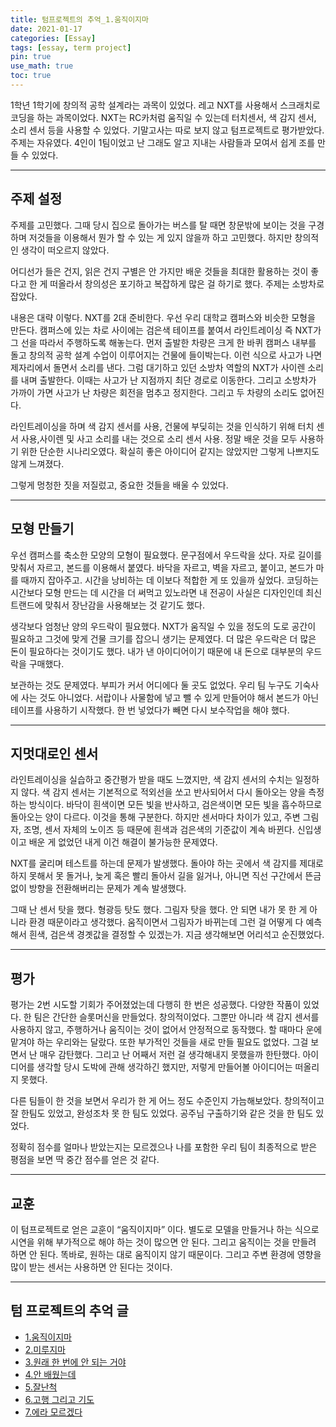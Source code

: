 ```yaml
---
title: 텀프로젝트의 추억_1.움직이지마
date: 2021-01-17 
categories: [Essay]
tags: [essay, term project]
pin: true
use_math: true
toc: true
---
```


1학년 1학기에 창의적 공학 설계라는 과목이 있었다. 레고 NXT를 사용해서 스크래치로 코딩을 하는 과목이었다.  NXT는 RC카처럼 움직일 수 있는데 터치센서, 색 감지 센서, 소리 센서 등을 사용할 수 있었다. 기말고사는 따로 보지 않고 텀프로젝트로 평가받았다. 주제는 자유였다. 4인이 1팀이었고 난 그래도 알고 지내는 사람들과 모여서 쉽게 조를 만들 수 있었다.  

***

## __주제 설정__

주제를 고민했다. 그때 당시 집으로 돌아가는 버스를 탈 때면 창문밖에 보이는 것을 구경하며 저것들을 이용해서 뭔가 할 수 있는 게 있지 않을까 하고 고민했다. 하지만 창의적인 생각이 떠오르지 않았다.  
  
어디선가 들은 건지, 읽은 건지 구별은 안 가지만 배운 것들을 최대한 활용하는 것이 좋다고 한 게 떠올라서 창의성은 포기하고 복잡하게 많은 걸 하기로 했다. 주제는 소방차로 잡았다.  
  
내용은 대략 이렇다. NXT를 2대 준비한다. 우선 우리 대학교 캠퍼스와 비슷한 모형을 만든다. 캠퍼스에 있는 차로 사이에는 검은색 테이프를 붙여서 라인트레이싱 즉 NXT가 그 선을 따라서 주행하도록 해놓는다. 먼저 출발한 차량은 크게 한 바퀴 캠퍼스 내부를 돌고 창의적 공학 설계 수업이 이루어지는 건물에 들이박는다. 이런 식으로 사고가 나면 제자리에서 돌면서 소리를 낸다. 그럼 대기하고 있던 소방차 역할의 NXT가 사이렌 소리를 내며 출발한다. 이때는 사고가 난 지점까지 최단 경로로 이동한다. 그리고 소방차가 가까이 가면 사고가 난 차량은 회전을 멈추고 정지한다. 그리고 두 차량의 소리도 없어진다.  
  
라인트레이싱을 하며 색 감지 센서를 사용, 건물에 부딪히는 것을 인식하기 위해 터치 센서 사용,사이렌 및 사고 소리를 내는 것으로 소리 센서 사용. 정말 배운 것을 모두 사용하기 위한 단순한 시나리오였다. 확실히 좋은 아이디어 같지는 않았지만 그렇게 나쁘지도 않게 느껴졌다.  
  
그렇게 멍청한 짓을 저질렀고, 중요한 것들을 배울 수 있었다.  

***

## __모형 만들기__

우선 캠퍼스를 축소한 모양의 모형이 필요했다. 문구점에서 우드락을 샀다. 자로 길이를 맞춰서 자르고, 본드를 이용해서 붙였다. 바닥을 자르고, 벽을 자르고, 붙이고, 본드가 마를 때까지 잡아주고. 시간을 낭비하는 데 이보다 적합한 게 또 있을까 싶었다. 코딩하는 시간보다 모형 만드는 데 시간을 더 써먹고 있노라면 내 전공이 사실은 디자인인데 최신 트랜드에 맞춰서 장난감을 사용해보는 것 같기도 했다.  
  
생각보다 엄청난 양의 우드락이 필요했다. NXT가 움직일 수 있을 정도의 도로 공간이 필요하고 그것에 맞게 건물 크기를 잡으니 생기는 문제였다. 더 많은 우드락은 더 많은 돈이 필요하다는 것이기도 했다. 내가 낸 아이디어이기 때문에 내 돈으로 대부분의 우드락을 구매했다.  
  
보관하는 것도 문제였다. 부피가 커서 어디에다 둘 곳도 없었다. 우리 팀 누구도 기숙사에 사는 것도 아니었다. 서랍이나 사물함에 넣고 뺄 수 있게 만들어야 해서 본드가 아닌 테이프를 사용하기 시작했다. 한 번 넣었다가 빼면 다시 보수작업을 해야 했다.  
  
***

## __지멋대로인 센서__

라인트레이싱을 실습하고 중간평가 받을 때도 느꼈지만, 색 감지 센서의 수치는 일정하지 않다. 색 감지 센서는 기본적으로 적외선을 쏘고 반사되어서 다시 돌아오는 양을 측정하는 방식이다. 바닥이 흰색이면 모든 빛을 반사하고, 검은색이면 모든 빛을 흡수하므로 돌아오는 양이 다르다. 이것을 통해 구분한다. 하지만 센서마다 차이가 있고, 주변 그림자, 조명, 센서 자체의 노이즈 등 때문에 흰색과 검은색의 기준값이 계속 바뀐다. 신입생이고 배운 게 없었던 내게 이건 해결이 불가능한 문제였다.  
  
NXT를 굴리며 테스트를 하는데 문제가 발생했다. 돌아야 하는 곳에서 색 감지를 제대로 하지 못해서 못 돌거나, 늦게 혹은 빨리 돌아서 길을 잃거나, 아니면 직선 구간에서 뜬금없이 방향을 전환해버리는 문제가 계속 발생했다.  
  
그때 난 센서 탓을 했다. 형광등 탓도 했다. 그림자 탓을 했다. 안 되면 내가 못 한 게 아니라 환경 때문이라고 생각했다. 움직이면서 그림자가 바뀌는데 그런 걸 어떻게 다 예측해서 흰색, 검은색 경곗값을 결정할 수 있겠는가. 지금 생각해보면 어리석고 순진했었다.  
  
***

## __평가__

평가는 2번 시도할 기회가 주어졌었는데 다행히 한 번은 성공했다. 다양한 작품이 있었다. 한 팀은 간단한 슬롯머신을 만들었다. 창의적이었다. 그뿐만 아니라 색 감지 센서를 사용하지 않고, 주행하거나 움직이는 것이 없어서 안정적으로 동작했다. 할 때마다 운에 맡겨야 하는 우리와는 달랐다. 또한 부가적인 것들을 새로 만들 필요도 없었다. 그걸 보면서 난 매우 감탄했다. 그리고 난 어째서 저런 걸 생각해내지 못했을까 한탄했다. 아이디어를 생각할 당시 도박에 관해 생각하긴 했지만, 저렇게 만들어볼 아이디어는 떠올리지 못했다.  
  
다른 팀들이 한 것을 보면서 우리가 한 게 어느 정도 수준인지 가늠해보았다. 창의적이고 잘 한팀도 있었고, 완성조차 못 한 팀도 있었다. 공주님 구출하기와 같은 것을 한 팀도 있었다.  
  
정확히 점수를 얼마나 받았는지는 모르겠으나 나를 포함한 우리 팀이 최종적으로 받은 평점을 보면 딱 중간 점수를 얻은 것 같다.  

***

## __교훈__

이 텀프로젝트로 얻은 교훈이 “움직이지마” 이다. 별도로 모델을 만들거나 하는 식으로 시연을 위해 부가적으로 해야 하는 것이 많으면 안 된다. 그리고 움직이는 것을 만들려 하면 안 된다. 똑바로, 원하는 대로 움직이지 않기 때문이다. 그리고 주변 환경에 영향을 많이 받는 센서는 사용하면 안 된다는 것이다.  

***

## __텀 프로젝트의 추억 글__

- [1.움직이지마](https://chalgx.github.io/essay/MemoriesofTermProject1)
- [2.미루지마](https://chalgx.github.io/essay/MemoriesofTermProject2)
- [3.원래 한 번에 안 되는 거야](https://chalgx.github.io/essay/MemoriesofTermProject3)
- [4.안 배웠는데](https://chalgx.github.io/essay/MemoriesofTermProject4)
- [5.잘난척](https://chalgx.github.io/essay/MemoriesofTermProject5)
- [6.고행 그리고 기도](https://chalgx.github.io/essay/MemoriesofTermProject6)
- [7.에라 모르겠다](https://chalgx.github.io/essay/MemoriesofTermProject7)

